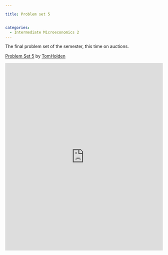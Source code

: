 ```yaml
---

title: Problem set 5


categories:
  - Intermediate Microeconomics 2
---
```

The final problem set of the semester, this time on auctions.  



   <a title="View Problem Set 5 on Scribd" href="https://www.scribd.com/doc/141259509/Problem-Set-5" >Problem Set 5</a> by <a title="View TomHolden's profile on Scribd" href="https://www.scribd.com/TomHolden" >TomHolden</a>

<iframe src="https://www.scribd.com/embeds/141259509/content?start_page=1&view_mode=scroll&access_key=key-fhz94k6aiuxhbg5tbmd" data-auto-height="false" data-aspect-ratio="0.706666666666667" scrolling="no" width="100%" height="600" frameborder="0"></iframe>